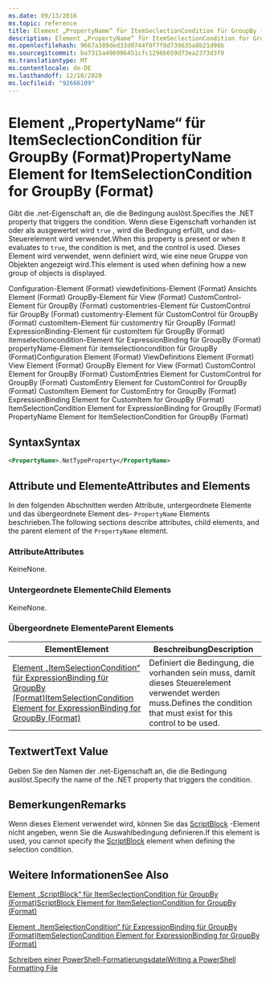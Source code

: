 ```yaml
---
ms.date: 09/13/2016
ms.topic: reference
title: Element „PropertyName“ für ItemSeclectionCondition für GroupBy (Format)
description: Element „PropertyName“ für ItemSeclectionCondition für GroupBy (Format)
ms.openlocfilehash: 9667a389ded33d0744f0f7f8d739635a8b21d98b
ms.sourcegitcommit: ba7315a496986451cfc1296b659d73ea2373d3f0
ms.translationtype: MT
ms.contentlocale: de-DE
ms.lasthandoff: 12/10/2020
ms.locfileid: "92666109"
---
```

# <a name="propertyname-element-for-itemselectioncondition-for-groupby-format"></a><span data-ttu-id="7f684-103">Element „PropertyName“ für ItemSeclectionCondition für GroupBy (Format)</span><span class="sxs-lookup"><span data-stu-id="7f684-103">PropertyName Element for ItemSelectionCondition for GroupBy (Format)</span></span>

<span data-ttu-id="7f684-104">Gibt die .net-Eigenschaft an, die die Bedingung auslöst.</span><span class="sxs-lookup"><span data-stu-id="7f684-104">Specifies the .NET property that triggers the condition.</span></span> <span data-ttu-id="7f684-105">Wenn diese Eigenschaft vorhanden ist oder als ausgewertet wird `true` , wird die Bedingung erfüllt, und das-Steuerelement wird verwendet.</span><span class="sxs-lookup"><span data-stu-id="7f684-105">When this property is present or when it evaluates to `true`, the condition is met, and the control is used.</span></span> <span data-ttu-id="7f684-106">Dieses Element wird verwendet, wenn definiert wird, wie eine neue Gruppe von Objekten angezeigt wird.</span><span class="sxs-lookup"><span data-stu-id="7f684-106">This element is used when defining how a new group of objects is displayed.</span></span>

<span data-ttu-id="7f684-107">Configuration-Element (Format) viewdefinitions-Element (Format) Ansichts Element (Format) GroupBy-Element für View (Format) CustomControl-Element für GroupBy (Format) customentries-Element für CustomControl für GroupBy (Format) customentry-Element für CustomControl für GroupBy (Format) customItem-Element für customentry für GroupBy (Format) ExpressionBinding-Element für customItem für GroupBy (Format) itemselectioncondition-Element für ExpressionBinding für GroupBy (Format) propertyName-Element für itemselectioncondition für GroupBy (Format)</span><span class="sxs-lookup"><span data-stu-id="7f684-107">Configuration Element (Format) ViewDefinitions Element (Format) View Element (Format) GroupBy Element for View (Format) CustomControl Element for GroupBy (Format) CustomEntries Element for CustomControl for GroupBy (Format) CustomEntry Element for CustomControl for GroupBy (Format) CustomItem Element for CustomEntry for GroupBy (Format) ExpressionBinding Element for CustomItem for GroupBy (Format) ItemSelectionCondition Element for ExpressionBinding for GroupBy (Format) PropertyName Element for ItemSelectionCondition for GroupBy (Format)</span></span>

## <a name="syntax"></a><span data-ttu-id="7f684-108">Syntax</span><span class="sxs-lookup"><span data-stu-id="7f684-108">Syntax</span></span>

```xml
<PropertyName>.NetTypeProperty</PropertyName>
```

## <a name="attributes-and-elements"></a><span data-ttu-id="7f684-109">Attribute und Elemente</span><span class="sxs-lookup"><span data-stu-id="7f684-109">Attributes and Elements</span></span>

<span data-ttu-id="7f684-110">In den folgenden Abschnitten werden Attribute, untergeordnete Elemente und das übergeordnete Element des- `PropertyName` Elements beschrieben.</span><span class="sxs-lookup"><span data-stu-id="7f684-110">The following sections describe attributes, child elements, and the parent element of the `PropertyName` element.</span></span>

### <a name="attributes"></a><span data-ttu-id="7f684-111">Attribute</span><span class="sxs-lookup"><span data-stu-id="7f684-111">Attributes</span></span>

<span data-ttu-id="7f684-112">Keine</span><span class="sxs-lookup"><span data-stu-id="7f684-112">None.</span></span>

### <a name="child-elements"></a><span data-ttu-id="7f684-113">Untergeordnete Elemente</span><span class="sxs-lookup"><span data-stu-id="7f684-113">Child Elements</span></span>

<span data-ttu-id="7f684-114">Keine</span><span class="sxs-lookup"><span data-stu-id="7f684-114">None.</span></span>

### <a name="parent-elements"></a><span data-ttu-id="7f684-115">Übergeordnete Elemente</span><span class="sxs-lookup"><span data-stu-id="7f684-115">Parent Elements</span></span>

|<span data-ttu-id="7f684-116">Element</span><span class="sxs-lookup"><span data-stu-id="7f684-116">Element</span></span>|<span data-ttu-id="7f684-117">Beschreibung</span><span class="sxs-lookup"><span data-stu-id="7f684-117">Description</span></span>|
|-------------|-----------------|
|[<span data-ttu-id="7f684-118">Element „ItemSelectionCondition“ für ExpressionBinding für GroupBy (Format)</span><span class="sxs-lookup"><span data-stu-id="7f684-118">ItemSelectionCondition Element for ExpressionBinding for GroupBy (Format)</span></span>](./itemselectioncondition-element-for-expressionbinding-for-groupby-format.md)|<span data-ttu-id="7f684-119">Definiert die Bedingung, die vorhanden sein muss, damit dieses Steuerelement verwendet werden muss.</span><span class="sxs-lookup"><span data-stu-id="7f684-119">Defines the condition that must exist for this control to be used.</span></span>|

## <a name="text-value"></a><span data-ttu-id="7f684-120">Textwert</span><span class="sxs-lookup"><span data-stu-id="7f684-120">Text Value</span></span>

<span data-ttu-id="7f684-121">Geben Sie den Namen der .net-Eigenschaft an, die die Bedingung auslöst.</span><span class="sxs-lookup"><span data-stu-id="7f684-121">Specify the name of the .NET property that triggers the condition.</span></span>

## <a name="remarks"></a><span data-ttu-id="7f684-122">Bemerkungen</span><span class="sxs-lookup"><span data-stu-id="7f684-122">Remarks</span></span>

<span data-ttu-id="7f684-123">Wenn dieses Element verwendet wird, können Sie das [ScriptBlock](./scriptblock-element-for-itemselectioncondition-for-groupby-format.md) -Element nicht angeben, wenn Sie die Auswahlbedingung definieren.</span><span class="sxs-lookup"><span data-stu-id="7f684-123">If this element is used, you cannot specify the [ScriptBlock](./scriptblock-element-for-itemselectioncondition-for-groupby-format.md) element when defining the selection condition.</span></span>

## <a name="see-also"></a><span data-ttu-id="7f684-124">Weitere Informationen</span><span class="sxs-lookup"><span data-stu-id="7f684-124">See Also</span></span>

[<span data-ttu-id="7f684-125">Element „ScriptBlock“ für ItemSeclectionCondition für GroupBy (Format)</span><span class="sxs-lookup"><span data-stu-id="7f684-125">ScriptBlock Element for ItemSelectionCondition for GroupBy (Format)</span></span>](./scriptblock-element-for-itemselectioncondition-for-groupby-format.md)

[<span data-ttu-id="7f684-126">Element „ItemSelectionCondition“ für ExpressionBinding für GroupBy (Format)</span><span class="sxs-lookup"><span data-stu-id="7f684-126">ItemSelectionCondition Element for ExpressionBinding for GroupBy (Format)</span></span>](./itemselectioncondition-element-for-expressionbinding-for-groupby-format.md)

[<span data-ttu-id="7f684-127">Schreiben einer PowerShell-Formatierungsdatei</span><span class="sxs-lookup"><span data-stu-id="7f684-127">Writing a PowerShell Formatting File</span></span>](./writing-a-powershell-formatting-file.md)
